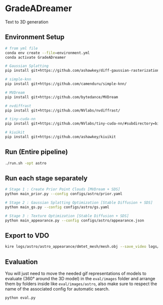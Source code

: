 # GradeADreamer
Text to 3D generation

## Environment Setup
```bash
# from yml file
conda env create --file=environment.yml
conda activate GradeADreamer

# Gaussian Splatting
pip install git+https://github.com/ashawkey/diff-gaussian-rasterization

# simple-knn
pip install git+https://github.com/camenduru/simple-knn/

# MVDream
pip install git+https://github.com/bytedance/MVDream

# nvdiffrast
pip install git+https://github.com/NVlabs/nvdiffrast/

# tiny-cuda-nn
pip install git+https://github.com/NVlabs/tiny-cuda-nn/#subdirectory=bindings/torch

# kiuikit
pip install git+https://github.com/ashawkey/kiuikit
```

## Run (Entire pipeline)
```bash
./run.sh -opt astro
```

## Run each stage separately
```bash
# Stage 1 : Create Prior Point Clouds [MVDream + SDS]
python main_prior.py --config configs/astro/prior.yaml

# Stage 2 : Gaussian Splatting Optimization [Stable Diffusion + SDS]
python main_gs.py --config configs/astro/gs.yaml

# Stage 3 : Texture Optimization [Stable Diffusion + SDS]
python main_appearance.py --config configs/astro/appearance.json
```

## Export to VDO
```bash
kire logs/astro/astro_appearance/dmtet_mesh/mesh.obj --save_video logs/astro/astro_output_vdo.mp4 --wogui
```

## Evaluation

You will just need to move the needed gif representations of models to evaluate (360° around the 3D model) in the `eval/images` folder and arrange them by folders inside like `eval/images/astro`, also make sure to respect the name of the associated config for automatic search.

```
python eval.py
```